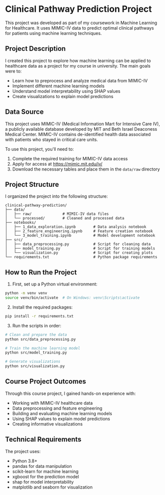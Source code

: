 # Clinical Pathway Prediction Project

This project was developed as part of my coursework in Machine Learning for Healthcare. It uses MIMIC-IV data to predict optimal clinical pathways for patients using machine learning techniques.

## Project Description

I created this project to explore how machine learning can be applied to healthcare data as a project for my course in university. The main goals were to:
- Learn how to preprocess and analyze medical data from MIMIC-IV
- Implement different machine learning models
- Understand model interpretability using SHAP values
- Create visualizations to explain model predictions

## Data Source

This project uses MIMIC-IV (Medical Information Mart for Intensive Care IV), a publicly available database developed by MIT and Beth Israel Deaconess Medical Center. MIMIC-IV contains de-identified health data associated with patients who stayed in critical care units.

To use this project, you'll need to:
1. Complete the required training for MIMIC-IV data access
2. Apply for access at https://mimic.mit.edu/iv/
3. Download the necessary tables and place them in the `data/raw` directory

## Project Structure

I organized the project into the following structure:
```
clinical-pathway-prediction/
├── data/
│   ├── raw/              # MIMIC-IV data files
│   └── processed/        # Cleaned and processed data
├── notebooks/
│   ├── 1_data_exploration.ipynb        # Data analysis notebook
│   ├── 2_feature_engineering.ipynb     # Feature creation notebook
│   └── 3_model_training.ipynb          # Model development notebook
├── src/
│   ├── data_preprocessing.py           # Script for cleaning data
│   ├── model_training.py               # Script for training models
│   └── visualization.py                # Script for creating plots
└── requirements.txt                    # Python package requirements
```

## How to Run the Project

1. First, set up a Python virtual environment:
```bash
python -m venv venv
source venv/bin/activate  # On Windows: venv\Scripts\activate
```

2. Install the required packages:
```bash
pip install -r requirements.txt
```

3. Run the scripts in order:
```bash
# Clean and prepare the data
python src/data_preprocessing.py

# Train the machine learning model
python src/model_training.py

# Generate visualizations
python src/visualization.py
```

## Course Project Outcomes

Through this course project, I gained hands-on experience with:
- Working with MIMIC-IV healthcare data
- Data preprocessing and feature engineering
- Building and evaluating machine learning models
- Using SHAP values to explain model predictions
- Creating informative visualizations

## Technical Requirements

The project uses:
- Python 3.8+
- pandas for data manipulation
- scikit-learn for machine learning
- xgboost for the prediction model
- shap for model interpretability
- matplotlib and seaborn for visualization